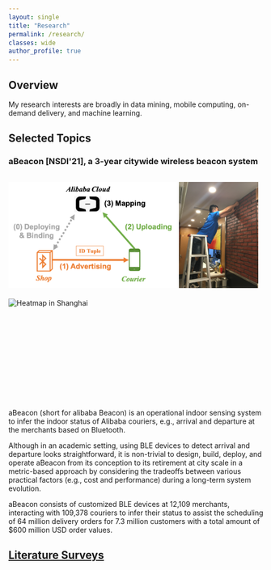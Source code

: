 ```yaml
---
layout: single
title: "Research"
permalink: /research/
classes: wide
author_profile: true
---
```

## Overview

My research interests are broadly in data mining, mobile computing, on-demand delivery, and machine learning.


## Selected Topics

### aBeacon [NSDI'21], a 3-year citywide wireless beacon system


<p style="float: left; margin-right: 1%; margin-bottom: 0.5em;">
	<img src="/assets/images/Research/physical-beacon-idea.png" alt="aBeacon Idea" style="float: left; height: 15em;">
</p>
<p style="float: left; margin-right: 1%; margin-bottom: 0.5em;">
	<img src="/assets/images/Research/physical-beacon-phase_1_deployment_6.JPG" alt="Deployment" style="float: left; height: 15em;">
</p>
<p style="float: left; margin-right: 1%; margin-bottom: 0.5em;">
	<img src="/assets/images/Research/physical-beacon-Heamap-1632403428001.png" alt="Heatmap in Shanghai" style="float: left; height: 15em;">
</p>
<p style="clear: both;">

<!-- <p>
<img src="/assets/images/Research/physical-beacon-idea.png" alt="Idea of aBeacon system" style="float: left; height: 14em;">
<img src="/assets/images/Research/physical-beacon-phase_1_deployment_6.JPG"  alt="Deployment" style="float: left; height: 14em;">
<img src="/assets/images/Research/physical-beacon-Heamap-1632403428001.png"  alt="Heatmap in Shanghai" style="float: left; height: 14em;">
<p style="clear: both;">
</p> -->


aBeacon (short for alibaba Beacon) is an operational indoor sensing system to infer the indoor status of Alibaba couriers, e.g., arrival and departure at the merchants based on Bluetooth. 

Although in an academic setting, using BLE devices to detect arrival and departure looks straightforward, it is non-trivial to design, build, deploy, and operate aBeacon from its conception to its retirement at city scale in a metric-based approach by considering the tradeoffs between various practical factors (e.g., cost and performance) during a long-term system evolution. 

aBeacon consists of customized BLE devices at 12,109 merchants, interacting with 109,378 couriers to infer their status to assist the scheduling of 64 million delivery orders for 7.3 million customers with a total amount of $600 million USD order values. 



## [Literature Surveys](Research/Literature-Survey/)
